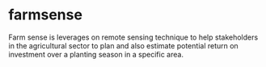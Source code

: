 # farmsense
Farm sense is leverages on remote sensing technique to help stakeholders in the agricultural sector to plan and also estimate potential return on investment over a planting season in a specific area.
